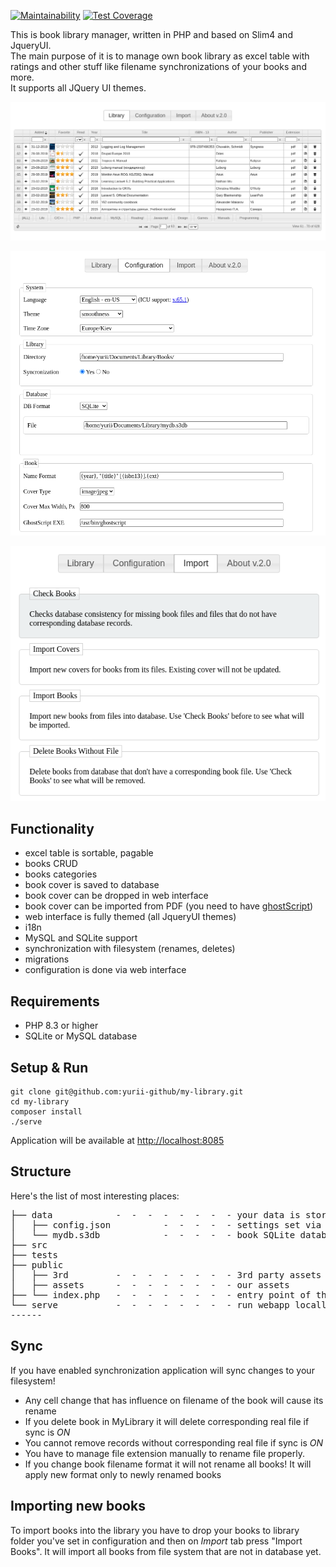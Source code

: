 [![Maintainability](https://api.codeclimate.com/v1/badges/24ed64181b13e21cd2ec/maintainability)](https://codeclimate.com/github/yurii-github/my-library/maintainability) [![Test Coverage](https://api.codeclimate.com/v1/badges/24ed64181b13e21cd2ec/test_coverage)](https://codeclimate.com/github/yurii-github/my-library/test_coverage)

This is book library manager, written in PHP and based on Slim4 and JqueryUI.  
The main purpose of it is to manage own book library as excel table with ratings and other stuff like filename synchronizations of your books and more.  
It supports all JQuery UI themes.  

![library main](public/library_1.png)

![library config](public/library_2.png)

![library import ](public/library_3.png)  

## Functionality

- excel table is sortable, pagable
- books CRUD
- books categories
- book cover is saved to database
- book cover can be dropped in web interface
- book cover can be imported from PDF (you need to have [ghostScript](https://www.ghostscript.com/))
- web interface is fully themed (all JqueryUI themes)
- i18n
- MySQL and SQLite support
- synchronization with filesystem (renames, deletes)
- migrations
- configuration is done via web interface


## Requirements

- PHP 8.3 or higher
- SQLite or MySQL database


## Setup & Run

```
git clone git@github.com:yurii-github/my-library.git
cd my-library
composer install
./serve
```


Application will be available at [http://localhost:8085](http://localhost:8085)

## Structure
Here's the list of most interesting places: 
<pre>
├── data            -  -  -  -  -  -  -  - your data is stored here
│   ├── config.json          -  -  -  -  - settings set via web interface
│   └── mydb.s3db            -  -  -  -  - book SQLite database
├── src
├── tests
├── public
│   ├── 3rd         -  -  -  -  -  -  -  - 3rd party assets
│   ├── assets      -  -  -  -  -  -  -  - our assets
├── └── index.php   -  -  -  -  -  -  -  - entry point of the application  
└── serve           -  -  -  -  -  -  -  - run webapp locally
------
</pre>


## Sync

If you have enabled synchronization application will sync changes to your filesystem!

* Any cell change that has influence on filename of the book will cause its rename
* If you delete book in MyLibrary it will delete corresponding real file if sync is *ON* 
* You cannot remove records without corresponding real file if sync is *ON*
* You have to manage file extension manually to rename file properly.
* If you change book filename format it will not rename all books! It will apply new format only to newly renamed books


## Importing new books

To import books into the library you have to drop your books to library folder you've set in configuration and then on *Import* tab press "Import Books". 
It will import all books from file system that are not in database yet.

